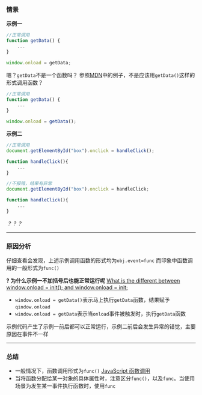 ### 情景
**示例一**

```javascript
//正常调用
function getData() {
	...	
}

window.onload = getData;
```
嗯？`getData`不是一个函数吗？
参照[MDN](https://developer.mozilla.org/zh-CN/docs/Web/JavaScript/Reference/Functions)中的例子，不是应该用`getData()`这样的形式调用函数？
```javascript
//正常调用
function getData() {
	...	
}

window.onload = getData();
```


**示例二**
```javascript
//正常调用
document.getElementById("box").onclick = handleClick();

function handleClick(){
	...
}
```
```javascript
//不报错，结果有异常
document.getElementById("box").onclick = handleClick;

function handleClick(){
	...
}
```

*？？？*
***
### 原因分析
仔细查看会发现，上述示例调用函数的形式均为`obj.event=func`
而印象中函数调用的一般形式为`func()`

**? 为什么示例一不加括号后也能正常运行呢**
[What is the different between window.onload = init(); and window.onload = init;](https://stackoverflow.com/questions/8830074/what-is-the-different-between-window-onload-init-and-window-onload-init/8830126#8830126)

* `window.onload = getData()`表示马上执行`getData`函数，结果赋予`qindow.onload`
* `window.onload = getData`表示当`onload`事件被触发时，执行`getData`函数

示例代码产生了示例一前后都可以正常运行，示例二前后会发生异常的错觉，主要原因在事件不一样
***
### 总结
* 一般情况下，函数调用形式为`func()`  [JavaScript 函数调用](https://www.w3school.com.cn/js/js_function_invocation.asp)
* 当将函数分配给某一对象的具体属性时，注意区分`func()`，以及`func`。当使用场景为发生某一事件执行函数时，使用`func`